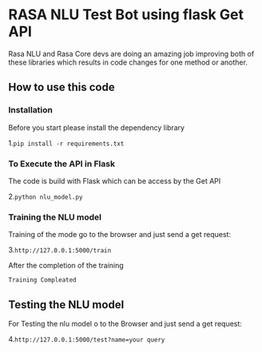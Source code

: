 # RASA NLU Test Bot using flask Get API 


Rasa NLU and Rasa Core devs are doing an amazing job improving both of these libraries which results in code changes for one method or another.

## How to use this code


### Installation

Before you start please install the dependency library

1.```pip install -r requirements.txt```

### To Execute the API in Flask

The code is build with Flask which can be access by the Get API

2.``` python nlu_model.py ```

### Training the NLU model

Training of the mode go to the browser and just send a get request:

3.``` http://127.0.0.1:5000/train ```

After the completion of the training 

`Training Compleated`


## Testing the NLU model

For Testing the nlu model o to the Browser and just send a get request:

4.```http://127.0.0.1:5000/test?name=your query```








